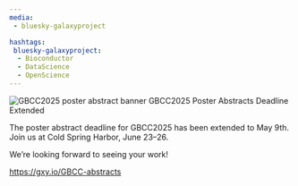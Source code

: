```yaml
---
media:
 - bluesky-galaxyproject

hashtags:
 bluesky-galaxyproject:
  - Bioconductor
  - DataScience
  - OpenScience
---
```

![GBCC2025 poster abstract banner](https://galaxyproject.org/images/GBCC_poster_abstract_extended.png)
GBCC2025 Poster Abstracts Deadline Extended

The poster abstract deadline for GBCC2025 has been extended to May 9th. Join us at Cold Spring Harbor, June 23–26.

We’re looking forward to seeing your work!

https://gxy.io/GBCC-abstracts
